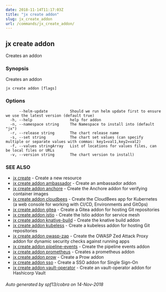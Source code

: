 ```yaml
---
date: 2018-11-14T11:17:03Z
title: "jx create addon"
slug: jx_create_addon
url: /commands/jx_create_addon/
---
```

## jx create addon

Creates an addon

### Synopsis

Creates an addon

```
jx create addon [flags]
```

### Options

```
      --helm-update          Should we run helm update first to ensure we use the latest version (default true)
  -h, --help                 help for addon
  -n, --namespace string     The Namespace to install into (default "jx")
  -r, --release string       The chart release name
  -s, --set string           The chart set values (can specify multiple or separate values with commas: key1=val1,key2=val2)
  -f, --values stringArray   List of locations for values files, can be local files or URLs
  -v, --version string       The chart version to install)
```

### SEE ALSO

* [jx create](/commands/jx_create/)	 - Create a new resource
* [jx create addon ambassador](/commands/jx_create_addon_ambassador/)	 - Create an ambassador addon
* [jx create addon anchore](/commands/jx_create_addon_anchore/)	 - Create the Anchore addon for verifying container images
* [jx create addon cloudbees](/commands/jx_create_addon_cloudbees/)	 - Create the CloudBees app for Kubernetes (a web console for working with CI/CD, Environments and GitOps)
* [jx create addon gitea](/commands/jx_create_addon_gitea/)	 - Create a Gitea addon for hosting Git repositories
* [jx create addon istio](/commands/jx_create_addon_istio/)	 - Create the Istio addon for service mesh
* [jx create addon knative-build](/commands/jx_create_addon_knative-build/)	 - Create the knative build addon
* [jx create addon kubeless](/commands/jx_create_addon_kubeless/)	 - Create a kubeless addon for hosting Git repositories
* [jx create addon owasp-zap](/commands/jx_create_addon_owasp-zap/)	 - Create the OWASP Zed Attack Proxy addon for dynamic security checks against running apps
* [jx create addon pipeline-events](/commands/jx_create_addon_pipeline-events/)	 - Create the pipeline events addon
* [jx create addon prometheus](/commands/jx_create_addon_prometheus/)	 - Creates a prometheus addon
* [jx create addon prow](/commands/jx_create_addon_prow/)	 - Create a Prow addon
* [jx create addon sso](/commands/jx_create_addon_sso/)	 - Create a SSO addon for Single Sign-On
* [jx create addon vault-operator](/commands/jx_create_addon_vault-operator/)	 - Create an vault-operator addon for Hashicorp Vault

###### Auto generated by spf13/cobra on 14-Nov-2018
